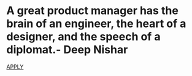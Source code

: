 #  A great product manager has the brain of an engineer, the heart of a designer, and the speech of a diplomat.- Deep Nishar

 [APPLY](https://lolcatvc.typeform.com/to/BN5gco)
